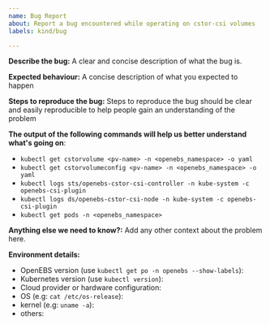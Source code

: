 ```yaml
---
name: Bug Report
about: Report a bug encountered while operating on cstor-csi volumes
labels: kind/bug

---
```


<!-- Please use this template while reporting a bug and provide as much info as possible.
     Not doing so may result in your bug not being addressed in a timely manner. Thanks!
-->

**Describe the bug:** A clear and concise description of what the bug is.

**Expected behaviour:** A concise description of what you expected to happen

**Steps to reproduce the bug:**
Steps to reproduce the bug should be clear and easily reproducible to help people gain an understanding of the problem

**The output of the following commands will help us better understand what's going on**:
<!-- (Pasting long output into a [GitHub gist](https://gist.github.com) or other [Pastebin](https://pastebin.com/) is fine.) -->

* `kubectl get cstorvolume <pv-name> -n <openebs_namespace> -o yaml`
* `kubectl get cstorvolumeconfig <pv-name> -n <openebs_namespace> -o yaml`
* `kubectl logs sts/openebs-cstor-csi-controller -n kube-system -c openebs-csi-plugin`
* `kubectl logs ds/openebs-cstor-csi-node -n kube-system -c openebs-csi-plugin`
* `kubectl get pods -n <openebs_namespace>`

**Anything else we need to know?:**
Add any other context about the problem here.

**Environment details:**
- OpenEBS version (use `kubectl get po -n openebs --show-labels`):
- Kubernetes version (use `kubectl version`):
- Cloud provider or hardware configuration:
- OS (e.g: `cat /etc/os-release`):
- kernel (e.g: `uname -a`):
- others: